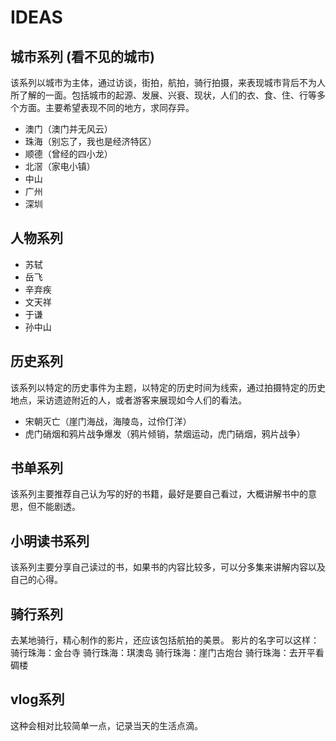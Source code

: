 # IDEAS

## 城市系列 (看不见的城市)

该系列以城市为主体，通过访谈，街拍，航拍，骑行拍摄，来表现城市背后不为人所了解的一面。包括城市的起源、发展、兴衰、现状，人们的衣、食、住、行等多个方面。主要希望表现不同的地方，求同存异。

- 澳门（澳门并无风云）
- 珠海（别忘了，我也是经济特区）
- 顺德（曾经的四小龙）
- 北滘（家电小镇）
- 中山
- 广州
- 深圳

## 人物系列

- 苏轼
- 岳飞
- 辛弃疾
- 文天祥
- 于谦
- 孙中山

## 历史系列

该系列以特定的历史事件为主题，以特定的历史时间为线索，通过拍摄特定的历史地点，采访遗迹附近的人，或者游客来展现如今人们的看法。

- 宋朝灭亡（崖门海战，海陵岛，过伶仃洋）
- 虎门硝烟和鸦片战争爆发（鸦片倾销，禁烟运动，虎门硝烟，鸦片战争）

## 书单系列

该系列主要推荐自己认为写的好的书籍，最好是要自己看过，大概讲解书中的意思，但不能剧透。

## 小明读书系列

该系列主要分享自己读过的书，如果书的内容比较多，可以分多集来讲解内容以及自己的心得。

## 骑行系列

去某地骑行，精心制作的影片，还应该包括航拍的美景。
影片的名字可以这样：
骑行珠海：金台寺
骑行珠海：琪澳岛
骑行珠海：崖门古炮台
骑行珠海：去开平看碉楼

## vlog系列

这种会相对比较简单一点，记录当天的生活点滴。
